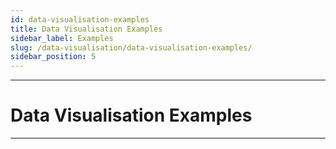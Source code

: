 ```yaml
---
id: data-visualisation-examples
title: Data Visualisation Examples
sidebar_label: Examples
slug: /data-visualisation/data-visualisation-examples/
sidebar_position: 5
---
```


---
# Data Visualisation Examples
---